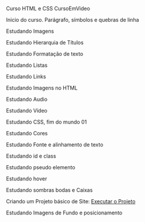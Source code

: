  Curso HTML e CSS CursoEmVideo

Inicio do curso. Parágrafo, símbolos e quebras de linha

Estudando Imagens

Estudando Hierarquia de Títulos

Estudando Formatação de texto

Estudando Listas

Estudando Links

Estudando Imagens no HTML

Estudando Audio

Estudando Vídeo

Estudando CSS, fim do mundo 01

Estudando Cores

Estudando Fonte e alinhamento de texto

Estudando id e class

Estudando pseudo elemento

Estudando hover

Estudando sombras bodas e Caixas

Criando um Projeto básico de Site:
<a href="https://jeffersontavares1.github.io/html-css/desafios/desafio10/android.html">Executar o Projeto</a>

Estudando Imagens de Fundo e posicionamento